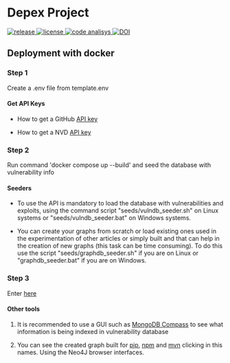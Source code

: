 # Depex Project

<p>
  <a href="https://github.com/GermanMT/depex/releases" target="_blank">
    <img src="https://img.shields.io/github/v/release/GermanMT/depex?color=green&logo=github" alt="release">
  </a>

  <a href="https://github.com/GermanMT/depex/blob/main/LICENSE.md" target="_blank">
    <img src="https://img.shields.io/github/license/GermanMT/depex?logo=gnu" alt="license">
  </a>

  <a href="https://github.com/GermanMT/depex/actions/workflows/analisys.yml" target="_blank">
    <img src="https://img.shields.io/github/actions/workflow/status/GermanMT/depex/analisys.yml?branch=main&event=push&label=code%20analisys" alt="code analisys">
  </a>

  <a href="https://doi.org/10.5281/zenodo.7692304">
    <img src="https://zenodo.org/badge/DOI/10.5281/zenodo.7692304.svg" alt="DOI">
  </a>
</p>

## Deployment with docker

### Step 1
 Create a .env file from template.env

#### Get API Keys

- How to get a GitHub [API key](https://docs.github.com/en/authentication/keeping-your-account-and-data-secure/managing-your-personal-access-tokens)

- How to get a NVD [API key](https://nvd.nist.gov/developers/request-an-api-key)

### Step 2
Run command 'docker compose up --build' and seed the database with vulnerability info

#### Seeders

- To use the API is mandatory to load the database with vulnerabilities and exploits, using the command script "seeds/vulndb_seeder.sh" on Linux systems or "seeds/vulndb_seeder.bat" on Windows systems.

- You can create your graphs from scratch or load existing ones used in the experimentation of other articles or simply built and that can help in the creation of new graphs (this task can be time consuming). To do this use the script "seeds/graphdb_seeder.sh" if you are on Linux or "graphdb_seeder.bat" if you are on Windows.

### Step 3 
Enter [here](http://0.0.0.0:8000/docs)

#### Other tools
1. It is recommended to use a GUI such as [MongoDB Compass](https://www.mongodb.com/en/products/compass) to see what information is being indexed in vulnerability database
   
2. You can see the created graph built for [pip](http://0.0.0.0:7474/browser/), [npm](http://localhost:7473/browser/) and [mvn](http://localhost:7472/browser/) clicking in this names. Using the Neo4J browser interfaces.
